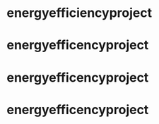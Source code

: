 # energyefficiencyproject
# energyefficencyproject
# energyefficencyproject
# energyefficencyproject
